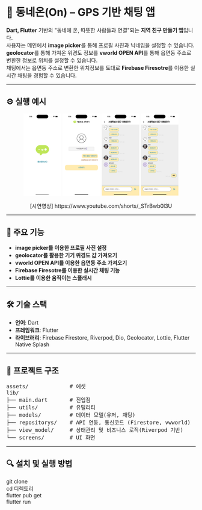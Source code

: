 

# 💬 동네온(On) – GPS 기반 채팅 앱

**Dart, Flutter** 기반의 "동네에 온, 따뜻한 사람들과 연결"되는 **지역 친구 만들기 앱**입니다.  
사용자는 메인에서 **image picker**를 통해 프로필 사진과 닉네임을 설정할 수 있습니다.  
**geolocator**를 통해 가져온 위경도 정보를 **vworld OPEN API**를 통해 읍면동 주소로 변환한 정보로 위치를 설정할 수 있습니다.  
채팅에서는 읍면동 주소로 변환한 위치정보를 토대로 **Firebase Firesotre**를 이용한 실시간 채팅을 경험할 수 있습니다.  

---

## ⚙️ 실행 예시
<p align="center">
  <img src="docs/1.png" width="100"/>
  <img src="docs/2.png" width="100"/>
  <img src="docs/3.png" width="100"/>
  <img src="docs/4.png" width="100"/>
</p>

<p align="center">
[시연영상] https://www.youtube.com/shorts/_STrBwb0l3U
</p>

---

## 🚀 주요 기능
- **image picker를 이용한 프로필 사진 설정**
- **geolocator를 활용한 기기 위경도 값 가져오기**
- **vworld OPEN API를 이용한 읍면동 주소 가져오기**
- **Firebase Firesotre를 이용한 실시간 채팅 기능**
- **Lottie를 이용한 움직이는 스플래시**

---

## 🛠 기술 스택
- **언어**: Dart
- **프레임워크**: Flutter
- **라이브러리**: Firebase Firestore, Riverpod, Dio, Geolocator, Lottie, Flutter Native Splash

---

## 📂 프로젝트 구조
<pre>
assets/             # 에셋
lib/            
├── main.dart       # 진입점
├── utils/          # 유틸리티
├── models/         # 데이터 모델(유저, 채팅)
├── repositorys/    # API 연동, 통신코드 (Firestore, vwworld)
├── view_model/     # 상태관리 및 비즈니스 로직(Riverpod 기반)
└── screens/        # UI 화면
</pre>

---

## 🔍 설치 및 실행 방법

git clone  
cd 디렉토리  
flutter pub get  
flutter run  
